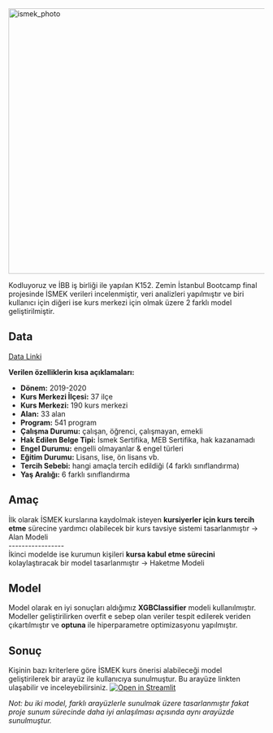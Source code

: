 <img width="522" alt="ismek_photo" src="https://github.com/team-pikachuuuu/BootcampProjects/assets/97554694/23e5643d-5cce-4959-9d2d-4efa64ff5595">


Kodluyoruz ve İBB iş birliği ile yapılan K152. Zemin İstanbul Bootcamp final projesinde İSMEK verileri incelenmiştir, veri analizleri yapılmıştır ve biri kullanıcı için diğeri ise kurs merkezi için olmak üzere 2 farklı model geliştirilmiştir. 

## Data 
[Data Linki](https://data.ibb.gov.tr/dataset/2019-2020-yillari-arasindaki-ismek-egitim-alan-vatandas-verisi/resource/acc4c5d6-7654-48fb-a460-bffc6050f1b2)

**Verilen özelliklerin kısa açıklamaları:** 

* **Dönem:** 2019-2020 <br/>
* **Kurs Merkezi İlçesi:** 37 ilçe <br/>
* **Kurs Merkezi:** 190 kurs merkezi <br/>
* **Alan:** 33 alan <br/>
* **Program:** 541 program <br/>
* **Çalışma Durumu:** çalışan, öğrenci, çalışmayan, emekli <br/>
* **Hak Edilen Belge Tipi:** İsmek Sertifika, MEB Sertifika, hak kazanamadı <br/>
* **Engel Durumu:** engelli olmayanlar & engel türleri <br/>
* **Eğitim Durumu:** Lisans, lise, ön lisans vb. <br/>
* **Tercih Sebebi:** hangi amaçla tercih edildiği (4 farklı sınıflandırma) <br/>
* **Yaş Aralığı:** 6 farklı sınıflandırma <br/>



## Amaç
İlk olarak İSMEK kurslarına kaydolmak isteyen **kursiyerler için kurs tercih etme** sürecine yardımcı olabilecek bir kurs tavsiye sistemi tasarlanmıştır -> Alan Modeli <br/>
----------------- <br/>
İkinci modelde ise kurumun kişileri **kursa kabul etme sürecini** kolaylaştıracak bir model tasarlanmıştır -> Haketme Modeli

## Model
Model olarak en iyi sonuçları aldığımız **XGBClassifier** modeli kullanılmıştır.
Modeller geliştirilirken overfit e sebep olan veriler tespit edilerek veriden çıkartılmıştır ve **optuna** ile hiperparametre optimizasyonu yapılmıştır.

## Sonuç
Kişinin bazı kriterlere göre İSMEK kurs önerisi alabileceği model geliştirilerek bir arayüz ile kullanıcıya sunulmuştur. Bu arayüze linkten ulaşabilir ve inceleyebilirsiniz.
[![Open in Streamlit](https://static.streamlit.io/badges/streamlit_badge_black_white.svg)](https://team-pikachu.streamlit.app/Modeller)

*Not: bu iki model, farklı arayüzlerle sunulmak üzere tasarlanmıştır fakat proje sunum sürecinde daha iyi anlaşılması açısında aynı arayüzde sunulmuştur.*
